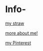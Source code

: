 # Info-
[my straw](https://thashh.straw.page/) 


[more about me!](https://en.pronouns.page/@broke_cybe)

[my Pinterest](https://pin.it/j2ZdGfTXn) 
